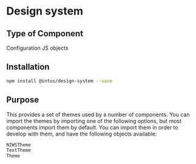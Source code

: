 # Design system

## Type of Component

Configuration JS objects

## Installation
```bash
npm install @intus/design-system --save
```

## Purpose

This provides a set of themes used by a number of components. You can import the themes by importing one of the following options, but most components import them by default. You can import them in order to develop with them, and have the following objects available:

```javascript
NIWSTheme
TextTheme
Theme
```